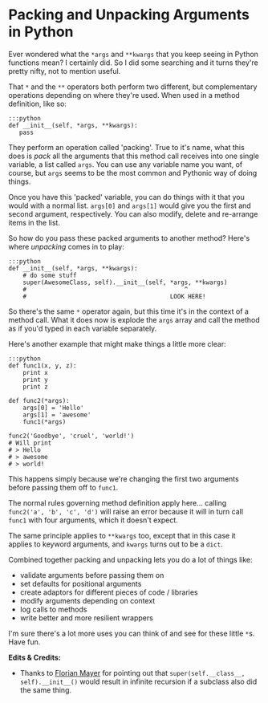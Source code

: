 <!--
~~~
title: Packing and Unpacking Arguments in Python
slug: /packing-and-unpacking-arguments-in-python
date: 2011-12-06
publish: yes
tags: [python]
~~~
-->

# Packing and Unpacking Arguments in Python

Ever wondered what the `*args` and `**kwargs` that you keep seeing in Python functions mean? I certainly did. So I did some searching and it turns they're pretty nifty, not to mention useful. 

That `*` and the `**` operators both perform two different, but complementary operations depending on where they're used. When used in a method definition, like so:

	:::python
	def __init__(self, *args, **kwargs):
       pass

They perform an operation called 'packing'. True to it's name, what this does is *pack* all the arguments that this method call receives into one single variable, a list called `args`. You can use any variable name you want, of course, but `args` seems to be the most common and Pythonic way of doing things. 

Once you have this 'packed' variable, you can do things with it that you would with a normal list. `args[0]` and `args[1]` would give you the first and second argument, respectively. You can also modify,  delete and re-arrange items in the list. 

So how do you pass these packed arguments to another method? Here's where *unpacking* comes in to play:

    :::python
    def __init__(self, *args, **kwargs):
        # do some stuff
        super(AwesomeClass, self).__init__(self, *args, **kwargs)
        #                                            ^
        #                                        LOOK HERE!

So there's the same `*` operator again, but this time it's in the context of a method call. What it does now is explode the `args` array and call the method as if you'd typed in each variable separately. 

Here's another example that might make things a little more clear:

    :::python
    def func1(x, y, z):
        print x
        print y 
        print z  				
    
    def func2(*args):
        args[0] = 'Hello'
        args[1] = 'awesome'
        func1(*args)
    
    func2('Goodbye', 'cruel', 'world!')    
    # Will print
    # > Hello
    # > awesome
    # > world!

This happens simply because we're changing the first two arguments before passing them off to `func1`. 

The normal rules governing method definition apply here… calling `func2('a', 'b', 'c', 'd')` will raise an error because it will in turn call `func1` with four arguments, which it doesn't expect.  

The same principle applies to `**kwargs` too, except that in this case it applies to keyword arguments, and `kwargs` turns out to be a `dict`. 

Combined together packing and unpacking lets you do a lot of things like:

* validate arguments before passing them on 
* set defaults for positional arguments
* create adaptors for different pieces of code / libraries
* modify arguments depending on context
* log calls to methods
* write better and more resilient wrappers 

I'm sure there's a lot more uses you can think of and see for these little `*`s. Have fun. 

**Edits & Credits:**

* Thanks to [Florian Mayer](http://twitter.com/#!/segfaulthunter) for pointing out that `super(self.__class__, self).__init__()` would result in infinite recursion if a subclass also did the same thing. 